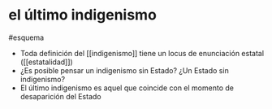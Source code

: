 # el último indigenismo
#esquema

- Toda definición del [[indigenismo]] tiene un locus de enunciación estatal ([[estatalidad]])
- ¿Es posible pensar un indigenismo sin Estado? ¿Un Estado sin indigenismo?
- El último indigenismo es aquel que coincide con el momento de desaparición del Estado
